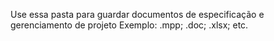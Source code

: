 Use essa pasta para guardar documentos de especificação e gerenciamento de projeto
Exemplo: .mpp; .doc; .xlsx; etc.